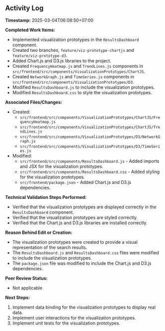 ## Activity Log

**Timestamp:** 2025-03-04T06:08:50+07:00

**Completed Work Items:**

*   Implemented visualization prototypes in the `ResultsDashboard` component.
*   Created two branches, `feature/viz-prototype-chartjs` and `feature/viz-prototype-d3`.
*   Added Chart.js and D3.js libraries to the project.
*   Created `FrequencyHeatmap.js` and `TrendLines.js` components in `src/frontend/src/components/VisualizationPrototypes/ChartJS`.
*   Created `NetworkGraph.js` and `TimeSeries.js` components in `src/frontend/src/components/VisualizationPrototypes/D3`.
*   Modified `ResultsDashboard.js` to include the visualization prototypes.
*   Modified `ResultsDashboard.css` to style the visualization prototypes.

**Associated Files/Changes:**

*   Created:
    *   `src/frontend/src/components/VisualizationPrototypes/ChartJS/FrequencyHeatmap.js`
    *   `src/frontend/src/components/VisualizationPrototypes/ChartJS/TrendLines.js`
    *   `src/frontend/src/components/VisualizationPrototypes/D3/NetworkGraph.js`
    *   `src/frontend/src/components/VisualizationPrototypes/D3/TimeSeries.js`
*   Modified:
    *   `src/frontend/src/components/ResultsDashboard.js` - Added imports and JSX for the visualization prototypes.
    *   `src/frontend/src/components/ResultsDashboard.css` - Added styling for the visualization prototypes.
    *   `src/frontend/package.json` - Added Chart.js and D3.js dependencies.

**Technical Validation Steps Performed:**

*   Verified that the visualization prototypes are displayed correctly in the `ResultsDashboard` component.
*   Verified that the visualization prototypes are styled correctly.
*   Verified that the Chart.js and D3.js libraries are installed correctly.

**Reason Behind Edit or Creation:**

*   The visualization prototypes were created to provide a visual representation of the search results.
*   The `ResultsDashboard.js` and `ResultsDashboard.css` files were modified to include the visualization prototypes.
*   The `package.json` file was modified to include the Chart.js and D3.js dependencies.

**Peer Review Status:**

*   Not applicable

**Next Steps:**

1.  Implement data binding for the visualization prototypes to display real data.
2.  Implement user interactions for the visualization prototypes.
3.  Implement unit tests for the visualization prototypes.
